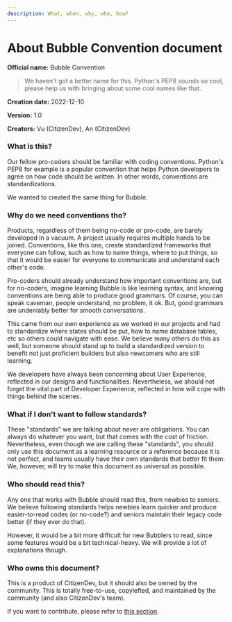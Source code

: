 ```yaml
---
description: What, when, why, who, how?
---
```


# About Bubble Convention document

**Official name:** Bubble Convention

> We haven't got a better name for this. Python's PEP8 sounds so cool, please help us with bringing about some cool names like that.

**Creation date:** 2022-12-10

**Version:** 1.0

**Creators:** Vu (CitizenDev), An (CitizenDev)&#x20;

### What is this?

Our fellow pro-coders should be familiar with coding conventions. Python's PEP8 for example is a popular convention that helps Python developers to agree on how code should be written. In other words, conventions are standardizations.

We wanted to created the same thing for Bubble.

### Why do we need conventions tho?

Products, regardless of them being no-code or pro-code, are barely developed in a vacuum. A project usually requires multiple hands to be joined. Conventions, like this one, create standardized frameworks that everyone can follow, such as how to name things, where to put things, so that it would be easier for everyone to communicate and understand each other's code.

Pro-coders should already understand how important conventions are, but for no-coders, imagine learning Bubble is like learning syntax, and knowing conventions are being able to produce good grammars. Of course, you can speak caveman, people understand, no problem, it ok. But, good grammars are undeniably better for smooth conversations.

This came from our own experience as we worked in our projects and had to standardize where states should be put, how to name database tables, etc so others could navigate with ease. We believe many others do this as well, but someone should stand up to build a standardized version to benefit not just proficient builders but also newcomers who are still learning.

We developers have always been concerning about User Experience, reflected in our designs and functionalities. Nevertheless, we should not forget the vital part of Developer Experience, reflected in how will cope with things behind the scenes.

### What if I don't want to follow standards?

These "standards" we are talking about never are obligations. You can always do whatever you want, but that comes with the cost of friction. Nevertheless, even though we are calling these "standards", you should only use this document as a learning resource or a reference because it is not perfect, and teams usually have their own standards that better fit them. We, however, will try to make this document as universal as possible.&#x20;

### Who should read this?

Any one that works with Bubble should read this, from newbies to seniors. We believe following standards helps newbies learn quicker and produce easier-to-read codes (or no-code?) and seniors maintain their legacy code better (if they ever do that).

However, it would be a bit more difficult for new Bubblers to read, since some features would be a bit technical-heavy. We will provide a lot of explanations though.

### Who owns this document?

This is a product of CitizenDev, but it should also be owned by the community. This is totally free-to-use, copylefted, and maintained by the community (and also CitizenDev's team).

If you want to contribute, please refer to [this section](../miscellaneous/contribution-guide.md).
